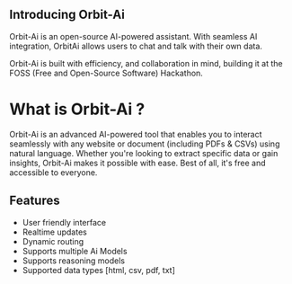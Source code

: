 ## Introducing Orbit-Ai

Orbit-Ai is an open-source AI-powered assistant. With seamless AI integration, OrbitAi allows users to chat and talk with their own data.

Orbit-Ai is built with efficiency, and collaboration in mind, building it at the FOSS (Free and Open-Source Software) Hackathon.

# What is Orbit-Ai ?

Orbit-Ai is an advanced AI-powered tool that enables you to interact seamlessly with any website or document (including PDFs & CSVs) using natural language. Whether you're looking to extract specific data or gain insights, Orbit-Ai makes it possible with ease. Best of all, it's free and accessible to everyone.

## Features

- User friendly interface 
- Realtime updates
- Dynamic routing
- Supports multiple Ai Models
- Supports reasoning models
- Supported data types [html, csv, pdf, txt]
